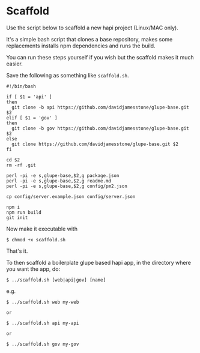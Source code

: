# Scaffold

Use the script below to scaffold a new hapi project (Linux/MAC only).

It's a simple bash script that clones a base repository, makes some replacements installs npm dependencies and runs the build.

You can run these steps yourself if you wish but the scaffold makes it much easier.

Save the following as something like `scaffold.sh`.

```shell
#!/bin/bash 

if [ $1 = 'api' ]
then
  git clone -b api https://github.com/davidjamesstone/glupe-base.git $2
elif [ $1 = 'gov' ]
then
  git clone -b gov https://github.com/davidjamesstone/glupe-base.git $2
else
  git clone https://github.com/davidjamesstone/glupe-base.git $2
fi

cd $2
rm -rf .git

perl -pi -e s,glupe-base,$2,g package.json
perl -pi -e s,glupe-base,$2,g readme.md
perl -pi -e s,glupe-base,$2,g config/pm2.json

cp config/server.example.json config/server.json

npm i
npm run build
git init
```

Now make it executable with

`$ chmod +x scaffold.sh`

That's it.


To then scaffold a boilerplate glupe based hapi app, in the directory where you want the app, do:

`$ ../scaffold.sh [web|api|gov] [name]`

e.g.

```shell
$ ../scaffold.sh web my-web

or

$ ../scaffold.sh api my-api

or

$ ../scaffold.sh gov my-gov
```

